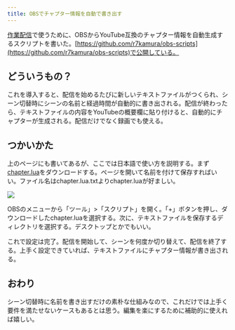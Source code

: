 ```yaml
---
title: OBSでチャプター情報を自動で書き出す
---
```

[作業配信](https://www.youtube.com/channel/UC5s-KpSDGzxWPWNv94PnJHw)で使うために、OBSからYouTube互換のチャプター情報を自動生成するスクリプトを書いた。[https://github.com/r7kamura/obs-scripts](https://github.com/r7kamura/obs-scripts)で公開している。

どういうもの？
-------

これを導入すると、配信を始めるたびに新しいテキストファイルがつくられ、シーン切替時にシーンの名前と経過時間が自動的に書き出される。配信が終わったら、テキストファイルの内容をYouTubeの概要欄に貼り付けると、自動的にチャプターが生成される。配信だけでなく録画でも使える。

つかいかた
-----

上のページにも書いてあるが、ここでは日本語で使い方を説明する。まず[chapter.lua](https://raw.githubusercontent.com/r7kamura/obs-scripts/main/chapter.lua)をダウンロードする。ページを開いて名前を付けて保存すればいい。ファイル名はchapter.lua.txtよりchapter.luaが好ましい。

![](https://lh3.googleusercontent.com/docs/ADP-6oE2-t1tFNxtVvOqg5iw67eNwbyhtmLgQqocYKOwqTH6c2piuOcX-768t3yyKoDOHy4qA7SllT5pA2NmrK2bcgPUsF8rsVAQuln6vdJhnU0uqXVhp3H5nDc2E4Okfgd7pUqrN8geQP3Z4QfHWAVp9mgknSgdvHRfRthsMMINxBsRKxxITahjn-aFeAny4rXX6fL-z0XCH1DRBSWGmrYmn9F4pCw1ll-qcVU9CcVLTK1fnUIY9uJGw2t2_nZrJQRKBnrCZpCWKuHdQIwXzd287i0PdA_8ECzenOJv5xdMqUNu6BpSOYpfK6gQyim2QJ3RYIKBK4QgWsz3E0ZMOhJz9uyDG3W6mWaRquHc2D0_mk-9jOOIxEJ2APn04XnDP-o0UyIATdrENH8w4Dq59LCf2DzKVlzYxB4i6gOS00TI7z1wSFGPkY2Y8XVA4peh_0sdUVXPvTueDwsUQQczna03eIw9O-Js_jcVbbABU86T6JWcAuAft8Ze3lbDzPmoeMdWrNo1RS4LYFSwFOUMX0eZHKhdYG8yDHwa23N39Di0qb9LH66Ihjxa-tPOCn6m5fElznJW5ex3dg5DjzGTiq9U54zmuBCquQFH4XpQ5820o3sLOQRkHQV5Q8qRhC--FfnGMWsJE2FwUjqXIEt2Qq5EWQCk_zBLlZEhvK6MQCA1VLATTVPmD2rEvA2AKuLXoDSDiQS6BGoB4NmuRF5AeCnTWE1ufD4H977VRhwqB5MGkyg2283j6q1CUTE6NtFKNdVP9CvTw3V2jR9guBI2ptSEfZfe5Fwbx0D7d_q_aCFW3MEQ7FleUrVVvaqDjbPM6FIC7eMEPiWnyWNc_EqJP_p8Vp1BYnCDu3ucX94MfRAdY52pe27Z6i-naJb6lwi7rTVL3YxdGR8I9MJlb2EfdXdlrg8bM6qPyu6BI-v1uRMRR7a1KHJFBRnn0lYJak9170tbDXkiXwXFfcoFpkqWqG-nT1gdQynf1jSqpUTpIS0cN5pvYAe8sYmaVuEcaM4yjfjDahfOBro5iK9mcRO7MqzCci-YEsB1cP2qpcOwy2eAamw2WCOsKQU6i3G2zCFwp-Qe_T-T2mf6Fbp4YQrNmXWjTvw3V_CU_QwZqEeov1jmY4uyB8qRYjGD91PXslMmU9gFBmTwdC-L536fwDGF0T3WvcXTqL3oQsgeugJjf1MbEK-tSXQQe_kDn1cOTMfYyO5BWq9LE_Yry7Ap9oOI0WQ9QYfWLIs-wLaoWeDS2LQbpLN5OrY3)

OBSのメニューから「ツール」>「スクリプト」を開く。「+」ボタンを押し、ダウンロードしたchapter.luaを選択する。次に、テキストファイルを保存するディレクトリを選択する。デスクトップとかでもいい。

これで設定は完了。配信を開始して、シーンを何度か切り替えて、配信を終了する。上手く設定できていれば、テキストファイルにチャプター情報が書き出される。

おわり
---

シーン切替時に名前を書き出すだけの素朴な仕組みなので、これだけでは上手く要件を満たせないケースもあるとは思う。編集を楽にするために補助的に使えれば嬉しい。
